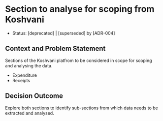 # Section to analyse for scoping from Koshvani

* Status: [deprecated] | [superseded] by [ADR-004]

## Context and Problem Statement

Sections of the Koshvani platfrom to be considered in scope for scoping and analysing the data.
- Expenditure
- Receipts

## Decision Outcome

Explore both sections to identify sub-sections from which data needs to be extracted and analysed.
